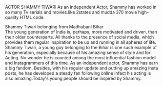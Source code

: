 
ACTOR SHAMMY TIWARI
As an independent Actor, Shammy has worked in so many Tv serials and movies.like 2states and mudda 370 movie high-quality HTML code.

Shammy Tiwari belonging from Madhubani Bihar  
The young generation of India is, perhaps, more motivated and driven, than their older counterparts. All thanks to the presence of social media, which provides them regular inspiration to be up and running in all spheres of life. Shammy Tiwari, a young guy belonging to the Bihar is one such example of his generation, especially because of his amazing sense of style and for Acting. No wonder he is counted among the most influential fashion modell and Instagrammers of this time. As an independent actor, Shammy has earn a big fandom. Besides, with his regular update and putting up amazing Insta posts, he has developed a steady fan following online Infact his acting is also amazing.Today's young people should be inspired by Shammy.

